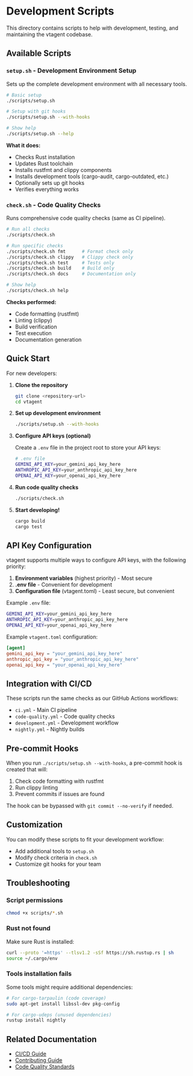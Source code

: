 # Development Scripts

This directory contains scripts to help with development, testing, and maintaining the vtagent codebase.

## Available Scripts

### `setup.sh` - Development Environment Setup

Sets up the complete development environment with all necessary tools.

```bash
# Basic setup
./scripts/setup.sh

# Setup with git hooks
./scripts/setup.sh --with-hooks

# Show help
./scripts/setup.sh --help
```

**What it does:**

- Checks Rust installation
- Updates Rust toolchain
- Installs rustfmt and clippy components
- Installs development tools (cargo-audit, cargo-outdated, etc.)
- Optionally sets up git hooks
- Verifies everything works

### `check.sh` - Code Quality Checks

Runs comprehensive code quality checks (same as CI pipeline).

```bash
# Run all checks
./scripts/check.sh

# Run specific checks
./scripts/check.sh fmt      # Format check only
./scripts/check.sh clippy   # Clippy check only
./scripts/check.sh test     # Tests only
./scripts/check.sh build    # Build only
./scripts/check.sh docs     # Documentation only

# Show help
./scripts/check.sh help
```

**Checks performed:**

- Code formatting (rustfmt)
- Linting (clippy)
- Build verification
- Test execution
- Documentation generation

## Quick Start

For new developers:

1. **Clone the repository**

   ```bash
   git clone <repository-url>
   cd vtagent
   ```

2. **Set up development environment**

   ```bash
   ./scripts/setup.sh --with-hooks
   ```

3. **Configure API keys (optional)**

   Create a `.env` file in the project root to store your API keys:
   ```bash
   # .env file
   GEMINI_API_KEY=your_gemini_api_key_here
   ANTHROPIC_API_KEY=your_anthropic_api_key_here
   OPENAI_API_KEY=your_openai_api_key_here
   ```

4. **Run code quality checks**

   ```bash
   ./scripts/check.sh
   ```

5. **Start developing!**

   ```bash
   cargo build
   cargo test
   ```

## API Key Configuration

vtagent supports multiple ways to configure API keys, with the following priority:

1. **Environment variables** (highest priority) - Most secure
2. **.env file** - Convenient for development
3. **Configuration file** (vtagent.toml) - Least secure, but convenient

Example `.env` file:
```bash
GEMINI_API_KEY=your_gemini_api_key_here
ANTHROPIC_API_KEY=your_anthropic_api_key_here
OPENAI_API_KEY=your_openai_api_key_here
```

Example `vtagent.toml` configuration:
```toml
[agent]
gemini_api_key = "your_gemini_api_key_here"
anthropic_api_key = "your_anthropic_api_key_here"
openai_api_key = "your_openai_api_key_here"
```

## Integration with CI/CD

These scripts run the same checks as our GitHub Actions workflows:

- `ci.yml` - Main CI pipeline
- `code-quality.yml` - Code quality checks
- `development.yml` - Development workflow
- `nightly.yml` - Nightly builds

## Pre-commit Hooks

When you run `./scripts/setup.sh --with-hooks`, a pre-commit hook is created that will:

1. Check code formatting with rustfmt
2. Run clippy linting
3. Prevent commits if issues are found

The hook can be bypassed with `git commit --no-verify` if needed.

## Customization

You can modify these scripts to fit your development workflow:

- Add additional tools to `setup.sh`
- Modify check criteria in `check.sh`
- Customize git hooks for your team

## Troubleshooting

### Script permissions

```bash
chmod +x scripts/*.sh
```

### Rust not found

Make sure Rust is installed:

```bash
curl --proto '=https' --tlsv1.2 -sSf https://sh.rustup.rs | sh
source ~/.cargo/env
```

### Tools installation fails

Some tools might require additional dependencies:

```bash
# For cargo-tarpaulin (code coverage)
sudo apt-get install libssl-dev pkg-config

# For cargo-udeps (unused dependencies)
rustup install nightly
```

## Related Documentation

- [CI/CD Guide](../docs/development/ci-cd.md)
- [Contributing Guide](../docs/development/README.md)
- [Code Quality Standards](../docs/project/README.md)